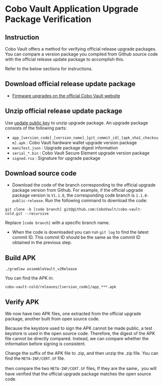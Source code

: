 
# Cobo Vault Application Upgrade Package Verification

## Instruction
Cobo Vault offers a method for verifying official release upgrade packages. You can compare a version package you compiled from Github source code with the official release update package to accomplish this.

Refer to the below sections for instructions.

## Download official release update package
- [Firmware upgrades on the official Cobo Vault website](https://cobo.com/hardware-wallet/firmware)

## Unzip official release update package
  Use [update public key](https://github.com/CoboVault/cobo-vault-cold/blob/master/app/build.gradle#L112) to unzip upgrade package.
  An upgrade package consists of the following parts:
- `app_[version_code]_[version_name]_[git_commit_id]_[apk_sha1_checksum].apk` : Cobo Vault hardware wallet upgrade version package
- `manifest.json` : Upgrade package digest information
- `serial_*.bin` : Cobo Vault Secure Element upgrade version package
- `signed.rsa` : Signature for upgrade package

## Download source code
- Download the code of the branch corresponding to the official upgrade package version from Github. For example, if the official upgrade package version is `V1.1.0`, the corresponding code branch is `1.1.0-public-release`.
Run the following command to download the code:

`git clone -b [code branch] git@github.com:CoboVault/cobo-vault-cold.git --recursive`

Replace `[code branch]` with a specific branch name.

- When the code is downloaded you can run `git log` to find the latest commit ID.
  This commit ID should be the same as the commit ID obtained in the previous step.

## Build APK

`./gradlew assembleVault_v2Release`

You can find the APK in:

 `cobo-vault-cold/releases/[version_code]/app_***.apk`

## Verify APK
We now have two APK files, one extracted from the official upgrade package, another built from open source code.

Because the keystore used to sign the APK cannot be made public, a test keystore is used in the open source code.
Therefore, the digest of the APK file cannot be directly compared. Instead, we can compare whether the information before signing is consistent.

Change the suffix of the APK file to .zip, and then unzip the .zip file.
You can find the `META-INF/CERT.SF` file.

then compare the two `META-INF/CERT.SF` files, If they are the same，you will have verified that the official upgrade package matches the open source code.








